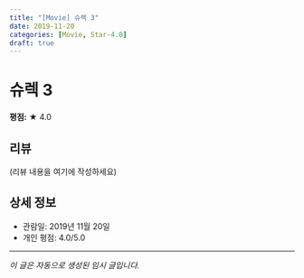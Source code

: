 ```yaml
---
title: "[Movie] 슈렉 3"
date: 2019-11-20
categories: [Movie, Star-4.0]
draft: true
---
```


# 슈렉 3

**평점:** ★ 4.0

## 리뷰

(리뷰 내용을 여기에 작성하세요)

## 상세 정보

- 관람일: 2019년 11월 20일
- 개인 평점: 4.0/5.0

---

*이 글은 자동으로 생성된 임시 글입니다.*
